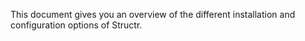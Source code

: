 This document gives you an overview of the different installation and configuration options of Structr.